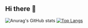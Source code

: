 ## Hi there 👋

![Anurag's GitHub stats](https://github-readme-stats.vercel.app/api?username=yurarara23&count_private=true)
[![Top Langs](https://github-readme-stats.vercel.app/api/top-langs/?username=yurarara23)](https://github.com/yurarara23/github-readme-stats)



